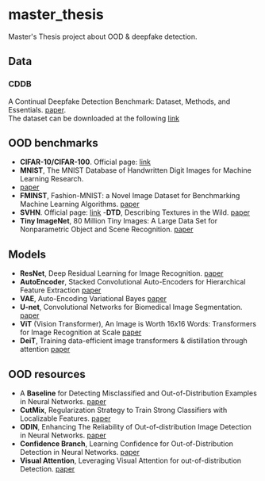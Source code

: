 # master_thesis
Master's Thesis project about OOD & deepfake detection.


## Data

### CDDB
A Continual Deepfake Detection Benchmark: Dataset, Methods, and Essentials. [paper](https://arxiv.org/abs/2205.05467).\
The dataset can be downloaded at the following [link](https://drive.google.com/file/d/1NgB8ytBMFBFwyXJQvdVT_yek1EaaEHrg/view)

## OOD benchmarks

- **CIFAR-10/CIFAR-100**.
Official page: [link](https://www.cs.toronto.edu/~kriz/cifar.html)
- **MNIST**, The MNIST Database of Handwritten Digit Images for Machine Learning Research.
- [paper](https://ieeexplore.ieee.org/document/6296535)
- **FMINST**, Fashion-MNIST: a Novel Image Dataset for Benchmarking Machine Learning Algorithms.
[paper](https://arxiv.org/abs/1708.07747)
- **SVHN**.
Official page: [link](http://ufldl.stanford.edu/housenumbers/)
-**DTD**, Describing Textures in the Wild.
[paper](https://arxiv.org/abs/1311.3618)
- **Tiny ImageNet**, 80 Million Tiny Images: A Large Data Set for Nonparametric Object and Scene Recognition.
[paper](https://ieeexplore.ieee.org/document/4531741)


## Models

- **ResNet**, Deep Residual Learning for Image Recognition.
[paper](https://arxiv.org/abs/1512.03385v1)
- **AutoEncoder**, Stacked Convolutional Auto-Encoders for Hierarchical Feature Extraction
[paper](https://link.springer.com/chapter/10.1007/978-3-642-21735-7_7)
- **VAE**, Auto-Encoding Variational Bayes
[paper](https://arxiv.org/abs/1312.6114)
- **U-net**, Convolutional Networks for Biomedical Image Segmentation.
[paper](https://arxiv.org/abs/1505.04597)
- **ViT** (Vision Transformer), An Image is Worth 16x16 Words: Transformers for Image Recognition at Scale
[paper](https://arxiv.org/abs/2010.11929)
- **DeiT**, Training data-efficient image transformers & distillation through attention
[paper](https://arxiv.org/abs/2012.12877)

## OOD resources

- A **Baseline** for Detecting Misclassified and Out-of-Distribution Examples in Neural Networks.
[paper](https://arxiv.org/abs/1610.02136)
- **CutMix**, Regularization Strategy to Train Strong Classifiers with Localizable Features.
[paper](https://arxiv.org/abs/1905.04899)
- **ODIN**, Enhancing The Reliability of Out-of-distribution Image Detection in Neural Networks.
[paper](https://arxiv.org/abs/1706.02690)
- **Confidence Branch**, Learning Confidence for Out-of-Distribution Detection in Neural Networks.
[paper](https://arxiv.org/abs/1802.04865)
- **Visual Attention**, Leveraging Visual Attention for out-of-distribution Detection.
[paper](https://openaccess.thecvf.com/content/ICCV2023W/OODCV/papers/Cultrera_Leveraging_Visual_Attention_for_out-of-Distribution_Detection_ICCVW_2023_paper.pdf)
